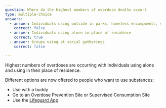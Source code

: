```yaml
---
question: Where do the highest numbers of overdose deaths occur?
type: multiple-choice
answers:
  - answer: Individuals using outside in parks, homeless encampments, streets etc
    correct: false
  - answer: Individuals using alone in place of residence 
    correct: true
  - answer: Groups using at social gatherings
    correct: false

---
```

<!--- This is where question-level feedback goes -->

Highest numbers of overdoses are occurring with individuals using alone and using in their place of residence. 

Different options are now offered to people who want to use substances: 
- Use with a buddy
- Go to an Overdose Prevention Site or Supervised Consumption Site
- Use the [Lifeguard App](https://lifeguarddh.com/ )


